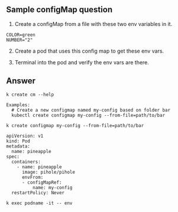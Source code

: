 ## Sample configMap question

1. Create a configMap from a file with these two env variables in it.

```
COLOR=green
NUMBER="2"
```

2. Create a pod that uses this config map to get these env vars.


3. Terminal into the pod and verify the env vars are there.





 ## Answer
```
k create cm --help

Examples:
  # Create a new configmap named my-config based on folder bar
  kubectl create configmap my-config --from-file=path/to/bar
 
k create configmap my-config --from-file=path/to/bar  
```




```
apiVersion: v1
kind: Pod
metadata:
  name: pineapple
spec:
  containers:
    - name: pineapple
      image: pihole/pihole
      envFrom:
      - configMapRef:
          name: my-config
  restartPolicy: Never
```
              

```
k exec podname -it -- env
```
